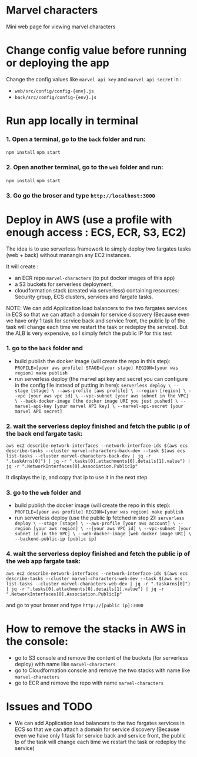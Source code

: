 # Marvel characters
Mini web page for viewing marvel characters


# Change config value before running or deploying the app
Change the config values like `marvel api key` and `marvel api secret` in :
* `web/src/config/config-{env}.js`
* `back/src/config/config-{env}.js`


# Run app locally in terminal

### 1. Open a terminal, go to the `back` folder and run:
`npm install`
`npm start`

### 2. Open another terminal, go to the `web` folder and run:
`npm install`
`npm start`

### 3. Go go the broser and type `http://localhost:3000`



# Deploy in AWS (use a profile with enough access : ECS, ECR, S3, EC2)
The idea is to use serverless framework to simply deploy two fargates tasks (web + back) without manangin any EC2 instances.

It will create :
* an ECR repo `marvel-characters` (to put docker images of this app)
* a S3 buckets for serverless deployment,
* cloudformation stack (created via serverless) containing resources: Security group, ECS clusters, services and fargate tasks.

NOTE: We can add Application load balancers to the two fargates services in ECS so that we can attach a domain for service discovery (Because even we have only 1 task for service back and service front, the public Ip of the task will change each time we restart the task or redeploy the service). But the ALB is very expensive, so I simply fetch the public IP for this test

### 1. go to the `back` folder and
* build publish the docker image (will create the repo in this step):
`PROFILE=[your aws profile] STAGE=[your stage] REGION=[your was region] make publish`
* run serverless deploy (the marvel api key and secret you can configure in the config file instead of putting in here):
`serverless deploy \
  --stage [stage] \
  --aws-profile [aws profile] \
  --region [region] \
  --vpc [your aws vpc id] \
  --vpc-subnet [your aws subnet in the VPC] \
  --back-docker-image [the docker image URI you just pushed] \
  --marvel-api-key [your marvel API key] \
  --marvel-api-secret [your marvel API secret]`

### 2. wait the serverless deploy finished and fetch the public ip of the back end fargate task:
`aws ec2 describe-network-interfaces --network-interface-ids $(aws ecs describe-tasks --cluster marvel-characters-back-dev --task $(aws ecs list-tasks --cluster marvel-characters-back-dev | jq -r ".taskArns[0]") | jq -r ".tasks[0].attachments[0].details[1].value") | jq -r ".NetworkInterfaces[0].Association.PublicIp"`

It displays the ip, and copy that ip to use it in the next step

### 3. go to the `web` folder and
* build publish the docker image (will create the repo in this step):
`PROFILE=[your aws profile] REGION=[your was region] make publish`
* run serverless deploy (use the public Ip fetched in step 2):
`serverless deploy \
    --stage [stage] \
    --aws-profile [your aws account] \
    --region [your aws region] \
    --[your aws VPC id] \
    --vpc-subnet [your subnet id in the VPC] \
    --web-docker-image [web docker image URI] \
    --backend-public-ip [public ip]`


### 4. wait the serverless deploy finished and fetch the public ip of the web app fargate task:
`aws ec2 describe-network-interfaces --network-interface-ids $(aws ecs describe-tasks --cluster marvel-characters-web-dev --task $(aws ecs list-tasks --cluster marvel-characters-web-dev | jq -r ".taskArns[0]") | jq -r ".tasks[0].attachments[0].details[1].value") | jq -r ".NetworkInterfaces[0].Association.PublicIp"`

and go to your broser and type `http://[public ip]:3000`



# How to remove the stacks in AWS in the console:
* go to S3 console and remove the content of the buckets (for serverless deploy) with name like `marvel-characters`
* go to Cloudformation console and remove the two stacks with name like `marvel-characters`
* go to ECR and remove the repo with name `marvel-characters`



# Issues and TODO
  * We can add Application load balancers to the two fargates services in ECS so that we can attach a domain for service discovery (Because even we have only 1 task for service back and service front, the public Ip of the task will change each time we restart the task or redeploy the service)

